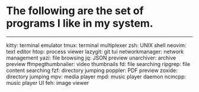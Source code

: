 # The following are the set of programs I like in my system.
---
kitty: terminal emulator
tmux: terminal multiplexer
zsh: UNIX shell
neovim: text editor
htop: process viewer
lazygit: git tui
networkmanager: network management
yazi: file browsing
jq: JSON preview
unarchiver: archive preview
ffmpegthumbnailer: video thumbnails
fd: file searching
ripgrep: file content searching
fzf: directory jumping
poppler: PDF preview
zoxide: directory jumping
mpv: media player
mpd: music player daemon
ncmcpp: music player UI 
feh: image viewer
